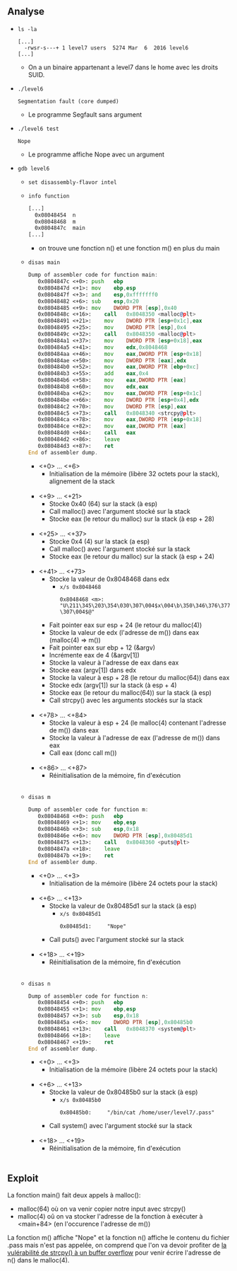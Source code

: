 ## Analyse

- `ls -la`
  ```
  [...]
    -rwsr-s---+ 1 level7 users  5274 Mar  6  2016 level6
  [...]
  ```
    - On a un binaire appartenant a level7 dans le home avec les droits SUID.

- `./level6`
  ```
  Segmentation fault (core dumped)
  ```
  - Le programme Segfault sans argument
- `./level6 test`
  ```
  Nope
  ```
  - Le programme affiche Nope avec un argument

- `gdb level6`
  - `set disassembly-flavor intel`
  - `info function`
    ```asm
    [...]
      0x08048454  n
      0x08048468  m
      0x0804847c  main
    [...]
    ```
    - on trouve une fonction n() et une fonction m() en plus du main
  - `disas main`
    ```asm
    Dump of assembler code for function main:
       0x0804847c <+0>:	push   ebp
       0x0804847d <+1>:	mov    ebp,esp
       0x0804847f <+3>:	and    esp,0xfffffff0
       0x08048482 <+6>:	sub    esp,0x20
       0x08048485 <+9>:	mov    DWORD PTR [esp],0x40
       0x0804848c <+16>:	call   0x8048350 <malloc@plt>
       0x08048491 <+21>:	mov    DWORD PTR [esp+0x1c],eax
       0x08048495 <+25>:	mov    DWORD PTR [esp],0x4
       0x0804849c <+32>:	call   0x8048350 <malloc@plt>
       0x080484a1 <+37>:	mov    DWORD PTR [esp+0x18],eax
       0x080484a5 <+41>:	mov    edx,0x8048468
       0x080484aa <+46>:	mov    eax,DWORD PTR [esp+0x18]
       0x080484ae <+50>:	mov    DWORD PTR [eax],edx
       0x080484b0 <+52>:	mov    eax,DWORD PTR [ebp+0xc]
       0x080484b3 <+55>:	add    eax,0x4
       0x080484b6 <+58>:	mov    eax,DWORD PTR [eax]
       0x080484b8 <+60>:	mov    edx,eax
       0x080484ba <+62>:	mov    eax,DWORD PTR [esp+0x1c]
       0x080484be <+66>:	mov    DWORD PTR [esp+0x4],edx
       0x080484c2 <+70>:	mov    DWORD PTR [esp],eax
       0x080484c5 <+73>:	call   0x8048340 <strcpy@plt>
       0x080484ca <+78>:	mov    eax,DWORD PTR [esp+0x18]
       0x080484ce <+82>:	mov    eax,DWORD PTR [eax]
       0x080484d0 <+84>:	call   eax
       0x080484d2 <+86>:	leave
       0x080484d3 <+87>:	ret
    End of assembler dump.
    ```
    - <+0> ... <+6>
      - Initialisation de la mémoire (libère 32 octets pour la stack), alignement de la stack<br/><br/>
    - <+9> ... <+21>
      - Stocke 0x40 (64) sur la stack (à esp)
      - Call malloc() avec l'argument stocké sur la stack
      - Stocke eax (le retour du malloc) sur la stack (à esp + 28)<br/><br/>
    - <+25> ... <+37>
      - Stocke 0x4 (4) sur la stack (a esp)
      - Call malloc() avec l'argument stocké sur la stack
      - Stocke eax (le retour du malloc) sur la stack (à esp + 24)<br/><br/>
    - <+41> ... <+73>
      - Stocke la valeur de 0x8048468 dans edx
        - `x/s 0x8048468`
          ```
          0x8048468 <m>:	 "U\211\345\203\354\030\307\004$х\004\b\350\346\376\377\377\311\303U\211\345\203\344\360\203\354 \307\004$@"
          ```
      - Fait pointer eax sur esp + 24 (le retour du malloc(4))
      - Stocke la valeur de edx (l'adresse de m()) dans eax (malloc(4) => m())
      - Fait pointer eax sur ebp + 12 (&argv)
      - Incrémente eax de 4 (&argv[1])
      - Stocke la valeur à l'adresse de eax dans eax
      - Stocke eax (argv[1]) dans edx
      - Stocke la valeur à esp + 28 (le retour du malloc(64)) dans eax
      - Stocke edx (argv[1]) sur la stack (à esp + 4)
      - Stocke eax (le retour du malloc(64)) sur la stack (à esp)
      - Call strcpy() avec les arguments stockés sur la stack<br/><br/>
    - <+78> ... <+84>
      - Stocke la valeur à esp + 24 (le malloc(4) contenant l'adresse de m()) dans eax
      - Stocke la valeur à l'adresse de eax (l'adresse de m()) dans eax
      - Call eax (donc call m())<br/><br/>
    - <+86> ... <+87>
      - Réinitialisation de la mémoire, fin d'exécution<br/><br/>

  - `disas m`
    ```asm
    Dump of assembler code for function m:
       0x08048468 <+0>:	push   ebp
       0x08048469 <+1>:	mov    ebp,esp
       0x0804846b <+3>:	sub    esp,0x18
       0x0804846e <+6>:	mov    DWORD PTR [esp],0x80485d1
       0x08048475 <+13>:	call   0x8048360 <puts@plt>
       0x0804847a <+18>:	leave
       0x0804847b <+19>:	ret
    End of assembler dump.
    ```
    - <+0> ... <+3>
      - Initialisation de la mémoire (libère 24 octets pour la stack)<br/><br/>
    - <+6> ... <+13>
      - Stocke la valeur de 0x80485d1 sur la stack (à esp)
        - `x/s 0x80485d1`
          ```
          0x80485d1:	 "Nope"
          ```
      - Call puts() avec l'argument stocké sur la stack<br/><br/>
    - <+18> ... <+19>
      - Réinitialisation de la mémoire, fin d'exécution<br/><br/>

  - `disas n`
    ```asm
    Dump of assembler code for function n:
       0x08048454 <+0>:	push   ebp
       0x08048455 <+1>:	mov    ebp,esp
       0x08048457 <+3>:	sub    esp,0x18
       0x0804845a <+6>:	mov    DWORD PTR [esp],0x80485b0
       0x08048461 <+13>:	call   0x8048370 <system@plt>
       0x08048466 <+18>:	leave
       0x08048467 <+19>:	ret
    End of assembler dump.
    ```
    - <+0> ... <+3>
      - Initialisation de la mémoire (libère 24 octets pour la stack)<br/><br/>
    - <+6> ... <+13>
      - Stocke la valeur de 0x80485b0 sur la stack (à esp)
        - `x/s 0x80485b0`
          ```
          0x80485b0:	 "/bin/cat /home/user/level7/.pass"
          ```
      - Call system() avec l'argument stocké sur la stack<br/><br/>
    - <+18> ... <+19>
      - Réinitialisation de la mémoire, fin d'exécution<br/><br/>

## Exploit

La fonction main() fait deux appels à malloc():
- malloc(64) où on va venir copier notre input avec strcpy()
- malloc(4) oû on va stocker l'adresse de la fonction à exécuter à <main+84> (en l'occurence l'adresse de m())

La fonction m() affiche "Nope" et la fonction n() affiche le contenu du fichier .pass mais n'est pas appelée, on comprend que l'on va devoir profiter de [la vulérabilité de strcpy() à un buffer overflow](https://www.cisa.gov/uscert/bsi/articles/knowledge/coding-practices/strcpy-and-strcat) pour venir écrire l'adresse de n() dans le malloc(4).


